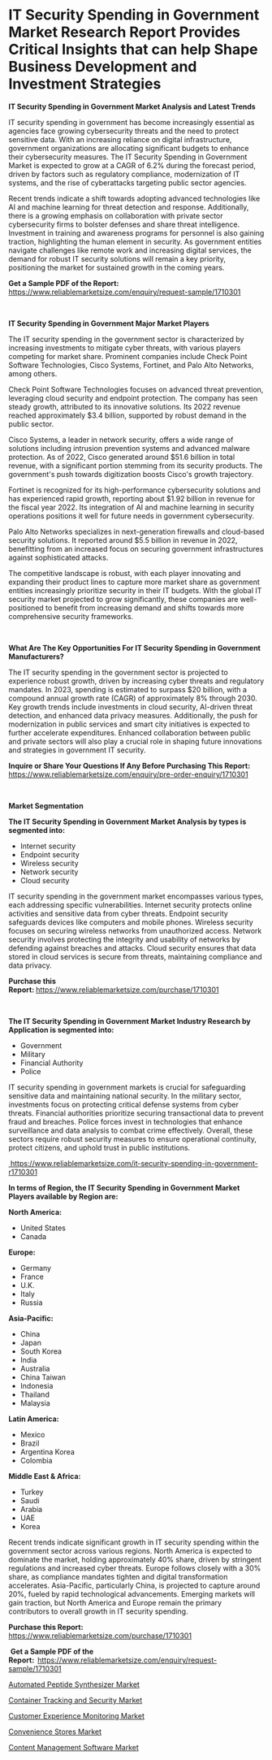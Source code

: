 <p><h1>IT Security Spending in Government Market Research Report Provides Critical Insights that can help Shape Business Development and Investment Strategies</h1></p><p><strong>IT Security Spending in Government Market Analysis and Latest Trends</strong></p>
<p><p>IT security spending in government has become increasingly essential as agencies face growing cybersecurity threats and the need to protect sensitive data. With an increasing reliance on digital infrastructure, government organizations are allocating significant budgets to enhance their cybersecurity measures. The IT Security Spending in Government Market is expected to grow at a CAGR of 6.2% during the forecast period, driven by factors such as regulatory compliance, modernization of IT systems, and the rise of cyberattacks targeting public sector agencies.</p><p>Recent trends indicate a shift towards adopting advanced technologies like AI and machine learning for threat detection and response. Additionally, there is a growing emphasis on collaboration with private sector cybersecurity firms to bolster defenses and share threat intelligence. Investment in training and awareness programs for personnel is also gaining traction, highlighting the human element in security. As government entities navigate challenges like remote work and increasing digital services, the demand for robust IT security solutions will remain a key priority, positioning the market for sustained growth in the coming years.</p></p>
<p><strong>Get a Sample PDF of the Report:&nbsp;</strong> <a href="https://www.reliablemarketsize.com/enquiry/request-sample/1710301?utm_campaign=1564&utm_medium=2&utm_source=Github&utm_content=ia&utm_term=22102024&utm_id=it-security-spending-in-government">https://www.reliablemarketsize.com/enquiry/request-sample/1710301</a></p>
<p>&nbsp;</p>
<p><strong>IT Security Spending in Government Major Market Players</strong></p>
<p><p>The IT security spending in the government sector is characterized by increasing investments to mitigate cyber threats, with various players competing for market share. Prominent companies include Check Point Software Technologies, Cisco Systems, Fortinet, and Palo Alto Networks, among others.</p><p>Check Point Software Technologies focuses on advanced threat prevention, leveraging cloud security and endpoint protection. The company has seen steady growth, attributed to its innovative solutions. Its 2022 revenue reached approximately $3.4 billion, supported by robust demand in the public sector.</p><p>Cisco Systems, a leader in network security, offers a wide range of solutions including intrusion prevention systems and advanced malware protection. As of 2022, Cisco generated around $51.6 billion in total revenue, with a significant portion stemming from its security products. The government's push towards digitization boosts Cisco's growth trajectory.</p><p>Fortinet is recognized for its high-performance cybersecurity solutions and has experienced rapid growth, reporting about $1.92 billion in revenue for the fiscal year 2022. Its integration of AI and machine learning in security operations positions it well for future needs in government cybersecurity.</p><p>Palo Alto Networks specializes in next-generation firewalls and cloud-based security solutions. It reported around $5.5 billion in revenue in 2022, benefitting from an increased focus on securing government infrastructures against sophisticated attacks.</p><p>The competitive landscape is robust, with each player innovating and expanding their product lines to capture more market share as government entities increasingly prioritize security in their IT budgets. With the global IT security market projected to grow significantly, these companies are well-positioned to benefit from increasing demand and shifts towards more comprehensive security frameworks.</p></p>
<p>&nbsp;</p>
<p><strong>What Are The Key Opportunities For IT Security Spending in Government Manufacturers?</strong></p>
<p><p>The IT security spending in the government sector is projected to experience robust growth, driven by increasing cyber threats and regulatory mandates. In 2023, spending is estimated to surpass $20 billion, with a compound annual growth rate (CAGR) of approximately 8% through 2030. Key growth trends include investments in cloud security, AI-driven threat detection, and enhanced data privacy measures. Additionally, the push for modernization in public services and smart city initiatives is expected to further accelerate expenditures. Enhanced collaboration between public and private sectors will also play a crucial role in shaping future innovations and strategies in government IT security.</p></p>
<p><strong>Inquire or Share Your Questions If Any Before Purchasing This Report:</strong> <a href="https://www.reliablemarketsize.com/enquiry/pre-order-enquiry/1710301?utm_campaign=1564&utm_medium=2&utm_source=Github&utm_content=ia&utm_term=22102024&utm_id=it-security-spending-in-government">https://www.reliablemarketsize.com/enquiry/pre-order-enquiry/1710301</a></p>
<p>&nbsp;</p>
<p><strong>Market Segmentation</strong></p>
<p><strong>The IT Security Spending in Government Market Analysis by types is segmented into:</strong></p>
<p><ul><li>Internet security</li><li>Endpoint security</li><li>Wireless security</li><li>Network security</li><li>Cloud security</li></ul></p>
<p><p>IT security spending in the government market encompasses various types, each addressing specific vulnerabilities. Internet security protects online activities and sensitive data from cyber threats. Endpoint security safeguards devices like computers and mobile phones. Wireless security focuses on securing wireless networks from unauthorized access. Network security involves protecting the integrity and usability of networks by defending against breaches and attacks. Cloud security ensures that data stored in cloud services is secure from threats, maintaining compliance and data privacy.</p></p>
<p><strong>Purchase this Report:&nbsp;</strong><a href="https://www.reliablemarketsize.com/purchase/1710301?utm_campaign=1564&utm_medium=2&utm_source=Github&utm_content=ia&utm_term=22102024&utm_id=it-security-spending-in-government">https://www.reliablemarketsize.com/purchase/1710301</a></p>
<p>&nbsp;</p>
<p><strong>The IT Security Spending in Government Market Industry Research by Application is segmented into:</strong></p>
<p><ul><li>Government</li><li>Military</li><li>Financial Authority</li><li>Police</li></ul></p>
<p><p>IT security spending in government markets is crucial for safeguarding sensitive data and maintaining national security. In the military sector, investments focus on protecting critical defense systems from cyber threats. Financial authorities prioritize securing transactional data to prevent fraud and breaches. Police forces invest in technologies that enhance surveillance and data analysis to combat crime effectively. Overall, these sectors require robust security measures to ensure operational continuity, protect citizens, and uphold trust in public institutions.</p></p>
<p><a href="https://www.reliablemarketsize.com/it-security-spending-in-government-r1710301?utm_campaign=1564&utm_medium=2&utm_source=Github&utm_content=ia&utm_term=22102024&utm_id=it-security-spending-in-government">&nbsp;https://www.reliablemarketsize.com/it-security-spending-in-government-r1710301</a></p>
<p><strong>In terms of Region, the IT Security Spending in Government Market Players available by Region are:</strong></p>
<p>
    <p> <strong> North America: </strong>
        <ul>
            <li>United States</li>
            <li>Canada</li>
        </ul>
        </p> 
    <p> <strong> Europe: </strong>
        <ul>
            <li>Germany</li>
            <li>France</li>
            <li>U.K.</li>
            <li>Italy</li>
            <li>Russia</li>
        </ul>
        </p> 
    <p> <strong> Asia-Pacific: </strong>
        <ul>
            <li>China</li>
            <li>Japan</li>
            <li>South Korea</li>
            <li>India</li>
            <li>Australia</li>
            <li>China Taiwan</li>
            <li>Indonesia</li>
            <li>Thailand</li>
            <li>Malaysia</li>
        </ul>
        </p> 
    <p> <strong> Latin America: </strong>
        <ul>
            <li>Mexico</li>
            <li>Brazil</li>
            <li>Argentina Korea</li>
            <li>Colombia</li>
        </ul>
        </p> 
    <p> <strong> Middle East & Africa: </strong>
        <ul>
            <li>Turkey</li>
            <li>Saudi</li>
            <li>Arabia</li>
            <li>UAE</li>
            <li>Korea</li>
        </ul>
    </p>
    </p>
<p><p>Recent trends indicate significant growth in IT security spending within the government sector across various regions. North America is expected to dominate the market, holding approximately 40% share, driven by stringent regulations and increased cyber threats. Europe follows closely with a 30% share, as compliance mandates tighten and digital transformation accelerates. Asia-Pacific, particularly China, is projected to capture around 20%, fueled by rapid technological advancements. Emerging markets will gain traction, but North America and Europe remain the primary contributors to overall growth in IT security spending.</p></p>
<p><strong>Purchase this Report: </strong><a href="https://www.reliablemarketsize.com/purchase/1710301?utm_campaign=1564&utm_medium=2&utm_source=Github&utm_content=ia&utm_term=22102024&utm_id=it-security-spending-in-government">https://www.reliablemarketsize.com/purchase/1710301</a></p>
<p>&nbsp;<strong>Get a Sample PDF of the Report:&nbsp;&nbsp;</strong><a href="https://www.reliablemarketsize.com/enquiry/request-sample/1710301?utm_campaign=1564&utm_medium=2&utm_source=Github&utm_content=ia&utm_term=22102024&utm_id=it-security-spending-in-government">https://www.reliablemarketsize.com/enquiry/request-sample/1710301</a></p>
<p><strong></strong></p>
<p><p><a href="https://issuu.com/reportprime-2/docs/automated-peptide-synthesizer-marke_cbe1bdfa37520d?utm_campaign=1564&utm_medium=2&utm_source=Github&utm_content=ia&utm_term=22102024&utm_id=it-security-spending-in-government">Automated Peptide Synthesizer Market</a></p><p><a href="https://www.linkedin.com/pulse/global-container-tracking-security-market-analysis-trends-forecasts-gcjje?utm_campaign=1564&utm_medium=2&utm_source=Github&utm_content=ia&utm_term=22102024&utm_id=it-security-spending-in-government">Container Tracking and Security Market</a></p><p><a href="https://www.linkedin.com/pulse/customer-experience-monitoring-market-size-type-product-global-arone?utm_campaign=1564&utm_medium=2&utm_source=Github&utm_content=ia&utm_term=22102024&utm_id=it-security-spending-in-government">Customer Experience Monitoring Market</a></p><p><a href="https://www.linkedin.com/pulse/convenience-stores-market-revolution-size-share-emerging-38xce?utm_campaign=1564&utm_medium=2&utm_source=Github&utm_content=ia&utm_term=22102024&utm_id=it-security-spending-in-government">Convenience Stores Market</a></p><p><a href="https://www.linkedin.com/pulse/content-management-software-market-investigation-industry-vmp9e?utm_campaign=1564&utm_medium=2&utm_source=Github&utm_content=ia&utm_term=22102024&utm_id=it-security-spending-in-government">Content Management Software Market</a></p></p>